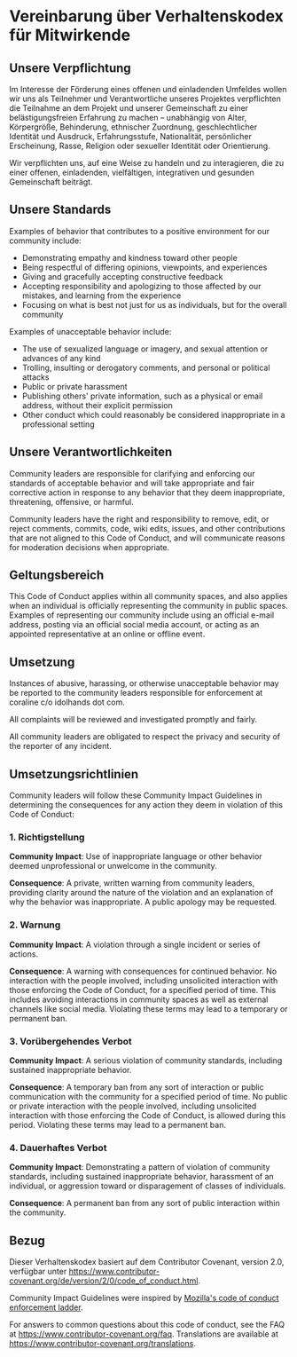 
# Vereinbarung über Verhaltenskodex für Mitwirkende

## Unsere Verpflichtung

Im Interesse der Förderung eines offenen und einladenden Umfeldes wollen wir
uns als Teilnehmer und Verantwortliche unseres Projektes verpflichten die
Teilnahme an dem Projekt und unserer Gemeinschaft zu einer belästigungsfreien
Erfahrung zu machen – unabhängig von Alter, Körpergröße, Behinderung, ethnischer
Zuordnung, geschlechtlicher Identität und Ausdruck, Erfahrungsstufe, Nationalität,
persönlicher Erscheinung, Rasse, Religion oder sexueller Identität oder Orientierung.

Wir verpflichten uns, auf eine Weise zu handeln und zu interagieren, die zu einer
offenen, einladenden, vielfältigen, integrativen und gesunden Gemeinschaft beiträgt.

## Unsere Standards

Examples of behavior that contributes to a positive environment for our
community include:

* Demonstrating empathy and kindness toward other people
* Being respectful of differing opinions, viewpoints, and experiences
* Giving and gracefully accepting constructive feedback
* Accepting responsibility and apologizing to those affected by our mistakes,
  and learning from the experience
* Focusing on what is best not just for us as individuals, but for the
  overall community

Examples of unacceptable behavior include:

* The use of sexualized language or imagery, and sexual attention or
  advances of any kind
* Trolling, insulting or derogatory comments, and personal or political attacks
* Public or private harassment
* Publishing others' private information, such as a physical or email
  address, without their explicit permission
* Other conduct which could reasonably be considered inappropriate in a
  professional setting

## Unsere Verantwortlichkeiten

Community leaders are responsible for clarifying and enforcing our standards of
acceptable behavior and will take appropriate and fair corrective action in
response to any behavior that they deem inappropriate, threatening, offensive,
or harmful.

Community leaders have the right and responsibility to remove, edit, or reject
comments, commits, code, wiki edits, issues, and other contributions that are
not aligned to this Code of Conduct, and will communicate reasons for moderation
decisions when appropriate.

## Geltungsbereich

This Code of Conduct applies within all community spaces, and also applies when
an individual is officially representing the community in public spaces.
Examples of representing our community include using an official e-mail address,
posting via an official social media account, or acting as an appointed
representative at an online or offline event.

## Umsetzung

Instances of abusive, harassing, or otherwise unacceptable behavior may be
reported to the community leaders responsible for enforcement at coraline c/o 
idolhands dot com.

All complaints will be reviewed and investigated promptly and fairly.

All community leaders are obligated to respect the privacy and security of the
reporter of any incident.

## Umsetzungsrichtlinien

Community leaders will follow these Community Impact Guidelines in determining
the consequences for any action they deem in violation of this Code of Conduct:

### 1. Richtigstellung

**Community Impact**: Use of inappropriate language or other behavior deemed
unprofessional or unwelcome in the community.

**Consequence**: A private, written warning from community leaders, providing
clarity around the nature of the violation and an explanation of why the
behavior was inappropriate. A public apology may be requested.

### 2. Warnung

**Community Impact**: A violation through a single incident or series
of actions.

**Consequence**: A warning with consequences for continued behavior. No
interaction with the people involved, including unsolicited interaction with
those enforcing the Code of Conduct, for a specified period of time. This
includes avoiding interactions in community spaces as well as external channels
like social media. Violating these terms may lead to a temporary or
permanent ban.

### 3. Vorübergehendes Verbot

**Community Impact**: A serious violation of community standards, including
sustained inappropriate behavior.

**Consequence**: A temporary ban from any sort of interaction or public
communication with the community for a specified period of time. No public or
private interaction with the people involved, including unsolicited interaction
with those enforcing the Code of Conduct, is allowed during this period.
Violating these terms may lead to a permanent ban.

### 4. Dauerhaftes Verbot

**Community Impact**: Demonstrating a pattern of violation of community
standards, including sustained inappropriate behavior,  harassment of an
individual, or aggression toward or disparagement of classes of individuals.

**Consequence**: A permanent ban from any sort of public interaction within
the community.

## Bezug

Dieser Verhaltenskodex basiert auf dem Contributor Covenant,
version 2.0, verfügbar unter
https://www.contributor-covenant.org/de/version/2/0/code_of_conduct.html.

Community Impact Guidelines were inspired by [Mozilla's code of conduct
enforcement ladder](https://github.com/mozilla/diversity).

[homepage]: https://www.contributor-covenant.org

For answers to common questions about this code of conduct, see the FAQ at
https://www.contributor-covenant.org/faq. Translations are available at
https://www.contributor-covenant.org/translations.
